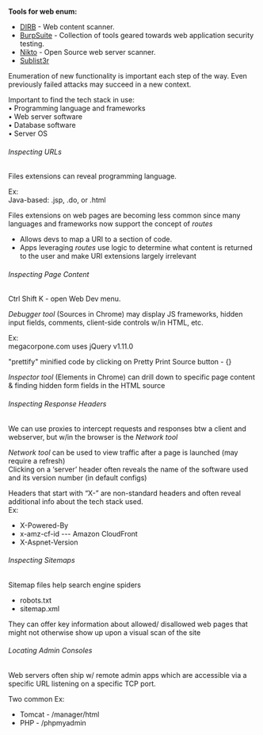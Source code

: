 

**Tools for web enum:**
- [DIRB](DIRB.md) - Web content scanner.  
- [BurpSuite](BurpSuite.md) - Collection of tools geared towards web application security testing.  
- [Nikto](Nikto.md) - Open Source web server scanner.  
- [Sublist3r](Sublist3r.md)


Enumeration of new functionality is important each step of the way. Even previously failed attacks may succeed in a new context.  
  
Important to find the tech stack in use:  
• Programming language and frameworks  
• Web server software  
• Database software  
• Server OS  
  
  
###### Inspecting URLs
Files extensions can reveal programming language.  
  
Ex:  
Java-based: .jsp, .do, or .html  
  
Files extensions on web pages are becoming less common since many languages and frameworks now support the concept of _routes_  
- Allows devs to map a URI to a section of code.  
- Apps leveraging _routes_ use logic to determine what content is returned to the user and make URI extensions largely irrelevant  
  
  
###### Inspecting Page Content 
Ctrl Shift K - open Web Dev menu.  
  
_Debugger tool_ (Sources in Chrome) may display JS frameworks, hidden input fields, comments, client-side controls w/in HTML, etc.  
  
Ex:  
megacorpone.com uses jQuery v1.11.0  
  
"prettify" minified code by clicking on Pretty Print Source button - {}  
  
_Inspector tool_ (Elements in Chrome) can drill down to specific page content & finding hidden form fields in the HTML source  
  
  
###### Inspecting Response Headers 
We can use proxies to intercept requests and responses btw a client and webserver, but w/in the browser is the _Network tool_  
  
_Network tool_ can be used to view traffic after a page is launched (may require a refresh)  
Clicking on a ‘server’ header often reveals the name of the software used and its version number (in default configs)  
  
Headers that start with “X-” are non-standard headers and often reveal additional info about the tech stack used.  
Ex:  
- X-Powered-By  
- x-amz-cf-id --- Amazon CloudFront  
- X-Aspnet-Version  
  
  
  
###### Inspecting Sitemaps
Sitemap files help search engine spiders  
- robots.txt  
- sitemap.xml  
  
They can offer key information about allowed/ disallowed web pages that might not otherwise show up upon a visual scan of the site  
  
  
###### Locating Admin Consoles  
Web servers often ship w/ remote admin apps which are accessible via a specific URL listening on a specific TCP port.  
  
Two common Ex:  
- Tomcat - /manager/html  
- PHP - /phpmyadmin